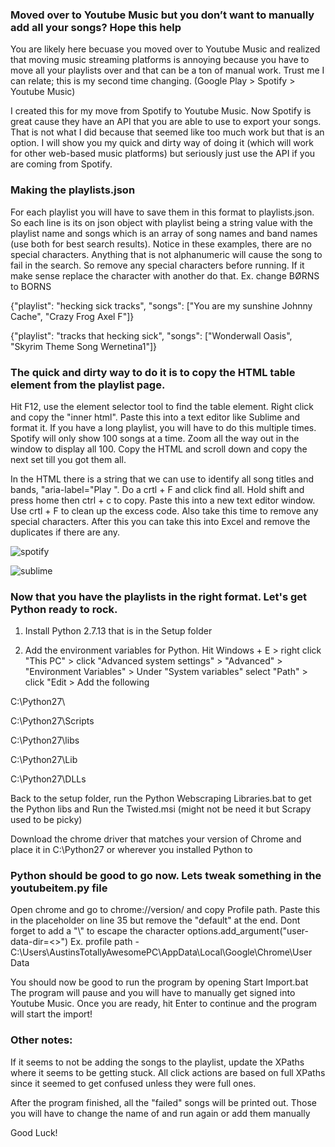 ### Moved over to Youtube Music but you don’t want to manually add all your songs? Hope this help

You are likely here becuase you moved over to Youtube Music and realized that moving music streaming platforms is annoying because you have to move all your playlists over and that can be a ton of manual work. Trust me I can relate; this is my second time changing. (Google Play > Spotify > Youtube Music)

I created this for my move from Spotify to Youtube Music. Now Spotify is great cause they have an API that you are able to use to export your songs. That is not what I did because that seemed like too much work but that is an option. I will show you my quick and dirty way of doing it (which will work for other web-based music platforms) but seriously just use the API if you are coming from Spotify.

### Making the playlists.json
For each playlist you will have to save them in this format to playlists.json. So each line is its on json object with playlist being a string value with the playlist name and songs which is an array of song names and band names (use both for best search results). Notice in these examples, there are no special characters. Anything that is not alphanumeric will cause the song to fail in the search. So remove any special characters before running. If it make sense replace the character with another do that. Ex. change BØRNS to BORNS 

{"playlist": "hecking sick tracks", "songs": ["You are my sunshine Johnny Cache", "Crazy Frog Axel F"]} 

{"playlist": "tracks that hecking sick", "songs": ["Wonderwall Oasis", "Skyrim Theme Song Wernetina1"]}

### The quick and dirty way to do it is to copy the HTML table element from the playlist page. 

Hit F12, use the element selector tool to find the table element. Right click and copy the "inner html". Paste this into a text editor like Sublime and format it. If you have a long playlist, you will have to do this multiple times. Spotify will only show 100 songs at a time. Zoom all the way out in the window to display all 100. Copy the HTML and scroll down and copy the next set till you got them all. 

In the HTML there is a string that we can use to identify all song titles and bands, "aria-label="Play ". Do a crtl + F and click find all. Hold shift and press home then ctrl + c to copy. Paste this into a new text editor window. Use crtl + F to clean up the excess code. Also take this time to remove any special characters. After this you can take this into Excel and remove the duplicates if there are any.

![spotify](https://i.imgur.com/tnCrdxO.png)

![sublime](https://i.imgur.com/SEkRmXj.png)


### Now that you have the playlists in the right format. Let's get Python ready to rock.

1. Install Python 2.7.13 that is in the Setup folder

2. Add the environment variables for Python. Hit Windows + E > right click "This PC" > click "Advanced system settings" > "Advanced" > "Environment Variables" > Under "System variables" select "Path" > click "Edit > Add the following

C:\Python27\

C:\Python27\Scripts

C:\Python27\libs

C:\Python27\Lib

C:\Python27\DLLs

Back to the setup folder, run the Python Webscraping Libraries.bat to get the Python libs and Run the Twisted.msi (might not be need it but Scrapy used to be picky)

Download the chrome driver that matches your version of Chrome and place it in C:\Python27 or wherever you installed Python to

### Python should be good to go now. Lets tweak something in the youtubeitem.py file

Open chrome and go to chrome://version/ and copy Profile path. Paste this in the placeholder on line 35 but remove the "default" at the end. Dont forget to add a "\\" to escape the character 
options.add_argument("user-data-dir=<<enter chrome profile path here>>")
Ex. profile path - C:\\Users\\AustinsTotallyAwesomePC\\AppData\\Local\\Google\\Chrome\\User Data
  
You should now be good to run the program by opening Start Import.bat The program will pause and you will have to manually get signed into Youtube Music. Once you are ready, hit Enter to continue and the program will start the import!

### Other notes: 
If it seems to not be adding the songs to the playlist, update the XPaths where it seems to be getting stuck. All click actions are based on full XPaths since it seemed to get confused unless they were full ones.

After the program finished, all the "failed" songs will be printed out. Those you will have to change the name of and run again or add them manually

Good Luck!
